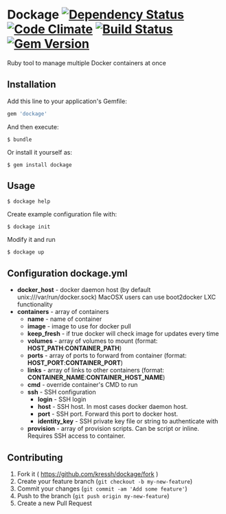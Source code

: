 # Dockage [![Dependency Status](https://gemnasium.com/kressh/dockage.svg)](https://gemnasium.com/kressh/dockage) [![Code Climate](https://codeclimate.com/github/kressh/dockage/badges/gpa.svg)](https://codeclimate.com/github/kressh/dockage) [![Build Status](https://travis-ci.org/kressh/dockage.svg?branch=master)](https://travis-ci.org/kressh/dockage) [![Gem Version](https://badge.fury.io/rb/dockage.svg)](http://badge.fury.io/rb/dockage)

Ruby tool to manage multiple Docker containers at once


## Installation

Add this line to your application's Gemfile:

```ruby
gem 'dockage'
```

And then execute:

    $ bundle

Or install it yourself as:

    $ gem install dockage

## Usage

    $ dockage help

Create example configuration file with:

    $ dockage init

Modify it and run

    $ dockage up

## Configuration dockage.yml

  * **docker_host**  - docker daemon host (by default unix:///var/run/docker.sock) MacOSX users can use boot2docker LXC functionality
  * **containers** - array of containers
    * **name** - name of container
    * **image** - image to use for docker pull
    * **keep_fresh** - if true docker will check image for updates every time
    * **volumes** - array of volumes to mount (format: **HOST_PATH**:**CONTAINER_PATH**)
    * **ports** - array of ports to forward from container (format: **HOST_PORT**:**CONTAINER_PORT**)
    * **links** - array of links to other containers (format: **CONTAINER_NAME**:**CONTAINER_HOST_NAME**)
    * **cmd** - override container's CMD to run
    * **ssh** - SSH configuration
      * **login** - SSH login
      * **host** - SSH host. In most cases docker daemon host.
      * **port** - SSH port. Forward this port to docker host.
      * **identity_key** - SSH private key file or string to authenticate with
    * **provision** - array of provision scripts. Can be script or inline. Requires SSH access to container.

## Contributing

1. Fork it ( https://github.com/kressh/dockage/fork )
2. Create your feature branch (`git checkout -b my-new-feature`)
3. Commit your changes (`git commit -am 'Add some feature'`)
4. Push to the branch (`git push origin my-new-feature`)
5. Create a new Pull Request
